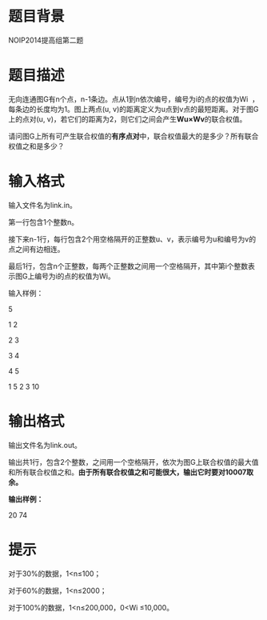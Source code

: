 # 

 
 # 题目背景 
<p>NOIP2014提高组第二题</p> 

 
 # 题目描述 
<p>无向连通图G有n个点，n-1条边。点从1到n依次编号，编号为i的点的权值为Wi&nbsp;&nbsp;，每条边的长度均为1。图上两点(u,&nbsp;v)的距离定义为u点到v点的最短距离。对于图G上的点对(u,&nbsp;v)，若它们的距离为2，则它们之间会产生<strong>W</strong><strong>u</strong><strong>&times;</strong><strong>W</strong><strong>v</strong>的联合权值。</p>

<p>请问图G上所有可产生联合权值的<strong>有序点对</strong>中，联合权值最大的是多少？所有联合权值之和是多少？</p> 

 
 # 输入格式 
<p>输入文件名为link.in。</p>

<p>第一行包含1个整数n。</p>

<p>接下来n-1行，每行包含2个用空格隔开的正整数u、v，表示编号为u和编号为v的点之间有边相连。</p>

<p>最后1行，包含n个正整数，每两个正整数之间用一个空格隔开，其中第i个整数表示图G上编号为i的点的权值为Wi。</p>

<p>输入样例：</p>

<p>5</p>

<p>1&nbsp;2</p>

<p>2&nbsp;3</p>

<p>3&nbsp;4</p>

<p>4&nbsp;5</p>

<p>1&nbsp;5&nbsp;2&nbsp;3&nbsp;10</p> 

 
 # 输出格式 
<p>输出文件名为link.out。</p>

<p>输出共1行，包含2个整数，之间用一个空格隔开，依次为图G上联合权值的最大值和所有联合权值之和。<strong>由于所有联合权值之和可能很大，输出它时要对10007取余。</strong></p>

<p><strong>输出样例：</strong></p>

<p>20&nbsp;74</p> 

 
 # 提示 
<p>对于30%的数据，1&lt;n&le;100；</p>

<p>对于60%的数据，1&lt;n&le;2000；</p>

<p>对于100%的数据，1&lt;n&le;200,000，0&lt;Wi&nbsp;&le;10,000。</p> 
